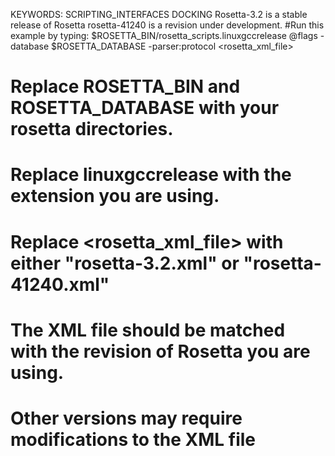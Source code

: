 KEYWORDS: SCRIPTING_INTERFACES DOCKING
Rosetta-3.2 is a stable release of Rosetta
rosetta-41240 is a revision under development.
#Run this example by typing:
$ROSETTA_BIN/rosetta_scripts.linuxgccrelease @flags -database $ROSETTA_DATABASE -parser:protocol <rosetta_xml_file>

# Replace ROSETTA_BIN and ROSETTA_DATABASE with your rosetta directories.
# Replace linuxgccrelease with the extension you are using.
# Replace <rosetta_xml_file> with either "rosetta-3.2.xml" or "rosetta-41240.xml"
# The XML file should be matched with the revision of Rosetta you are using.
# Other versions may require modifications to the XML file 
